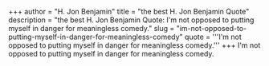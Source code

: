 +++
author = "H. Jon Benjamin"
title = "the best H. Jon Benjamin Quote"
description = "the best H. Jon Benjamin Quote: I'm not opposed to putting myself in danger for meaningless comedy."
slug = "im-not-opposed-to-putting-myself-in-danger-for-meaningless-comedy"
quote = '''I'm not opposed to putting myself in danger for meaningless comedy.'''
+++
I'm not opposed to putting myself in danger for meaningless comedy.
